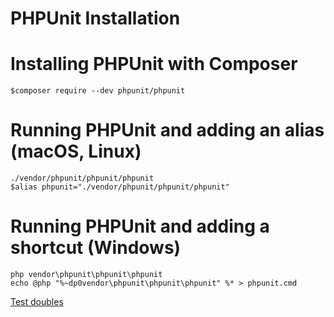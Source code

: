# PHPUnit Installation

# Installing PHPUnit with Composer
```
$composer require --dev phpunit/phpunit
```

# Running PHPUnit and adding an alias (macOS, Linux)
```
./vendor/phpunit/phpunit/phpunit
$alias phpunit="./vendor/phpunit/phpunit/phpunit"
```

# Running PHPUnit and adding a shortcut (Windows)
```
php vendor\phpunit\phpunit\phpunit
echo @php "%~dp0vendor\phpunit\phpunit\phpunit" %* > phpunit.cmd
```

[Test doubles](https://medium.com/@kashwin95kumar/what-do-you-mean-by-test-doubles-b57a2a792973)